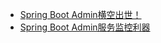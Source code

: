 - [Spring Boot Admin横空出世！](https://mp.weixin.qq.com/s/r-W-gh_0hw2FzRaEzcUvNA)
- [Spring Boot Admin服务监控利器](https://mp.weixin.qq.com/s/J9yYprryj1ukKLHAemhdhw)